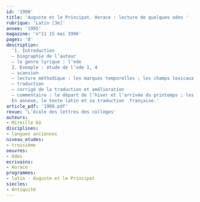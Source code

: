 ```yaml
---
id: '1908'
title: 'Auguste et le Principat. Horace : lecture de quelques odes '
rubrique: 'Latin [3e]'
annee: '1995'
magazine: 'n°11 15 mai 1996'
pages: '8'
description: 
  '1. Introduction
  – biographie de l’auteur
  – le genre lyrique : l’ode
  2. Exemple : étude de l’ode 1, 4
  – scansion
  – lecture méthodique : les marques temporelles ; les champs lexicaux ; les personnages mythologiques
  – traduction
  – corrigé de la traduction et amélioration
  – commentaire : le départ de l’hiver et l’arrivée du printemps ; les divinités et les rites ; le « locus » de la mort
  En annexe, le texte latin et sa traduction  française.'
article_pdf: '1908.pdf'
revue: 'L’école des lettres des collèges'
auteurs:
- Mireille Kô
disciplines:
- langues anciennes
niveau_etudes:
- troisième
oeuvres:
- Odes
ecrivains:
- Horace
programmes:
- latin - Auguste et le Principat
siecles:
- Antiquité
---
```

